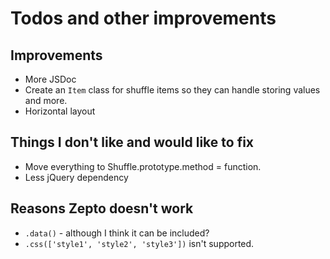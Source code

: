 # Todos and other improvements

## Improvements
* More JSDoc
* Create an `Item` class for shuffle items so they can handle storing values and more.
* Horizontal layout

## Things I don't like and would like to fix
* Move everything to Shuffle.prototype.method = function.
* Less jQuery dependency

## Reasons Zepto doesn't work
* `.data()` - although I think it can be included?
* `.css(['style1', 'style2', 'style3'])` isn't supported.
